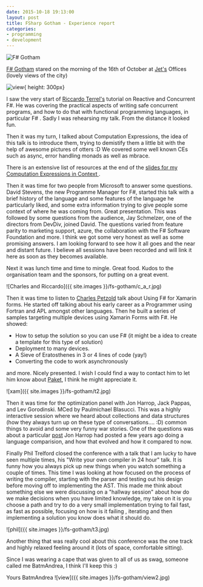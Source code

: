 ```yaml
---
date: 2015-10-18 19:13:00
layout: post
title: FSharp Gotham - Experience report
categories:
- programming
- development
---
```


![F# Gotham](https://d4cdtj2t27jdu.cloudfront.net/conference_logos/cropped_b7df0c8238.jpg)

[F# Gotham](http://www.fsharpgotham.com/) stared on the morning of the 16th of October at [Jet's]() Offices (lovely views of the city)

![view](http://www.roundcrisis.com/images/jet-view.jpg){ height: 300px}


I saw the very start of [Riccardo Terrel's](https://twitter.com/TRikace) tutorial on Reactive and Concurrent F#. He was covering  the practical aspects of writing safe concurrent programs, and how to do that with functional programming languages, in particular F# . Sadly I was rehearsing my talk. From the distance it looked fun.


Then it was my turn, I talked about Computation Expressions, the idea of this talk is to introduce them, trying to demistify them a little bit with the help of awesome pictures of otters :D
We covered some well known CEs such as async, error handling monads as well as mbrace.

There is an extensive list of resources at the end of the
[slides for my Computation Expressions in Context ](http://www.roundcrisis.com/presentations/2015-fsharp-gotham-computation-expressions/index.html#/).

Then it was time for two people from Microsoft to answer some questions. David Stevens, the new Programme Manager for F#, started this talk with a brief history of the language and some features of the language he particularly liked, and some extra information trying to give people some context of where he was coming from. Great presentation.
This was followed by some questions from the audience, Jay Schmelzer, one of the directors from DevDiv, joined David. The questions varied from feature parity to marketing support, azure, the collaboration with the F# Software Foundation and more.
I think we got some very honest as well as some promising answers. I am looking  forward to see how it all goes and the near and distant future. I believe all  sessions have been recorded and will link it here as soon as they becomes available.

Next it was lunch time and time to mingle. Great food. Kudos to the organisation team and the sponsors, for putting on a great event.

![Charles and Riccardo]({{ site.images }}/fs-gotham/c_a_r.jpg)

Then it was time to listen to [Charles Petzold](https://en.wikipedia.org/wiki/Charles_Petzold) talk about Using F# for Xamarin forms. He started off talking about his early career as a Programmer using Fortran and APL amongst other languages.
Then he built a series of samples targeting multiple devices using Xamarin Forms with F#.
He showed:

* How to setup the solution so you can use F# (it might be a  idea to create a template for this type of solution)
* Deployment to many devices.
* A Sieve of Eratosthenes in 3 or 4 lines of code (yay!)
* Converting the code to work asynchronously

and more. Nicely presented.
I wish I could find a way to contact him to let him know about [Paket](https://fsprojects.github.io/Paket/), I think he might appreciate it.

![xam]({{ site.images }}/fs-gotham/t2.jpg)

Then it was time for the optimization panel with Jon Harrop, Jack Pappas, and Lev Gorodinski. MCed by Paulmichael Blasucci. This was a highly interactive session  where we heard about collections and data structures (how they always turn up on these type of conversations.... :D) common things to avoid and some very funny war stories.
One of the questions was about a particular [post](http://flyingfrogblog.blogspot.com) Jon Harrop had posted a few years ago doing a language comparision, and how that evolved and how it compared to now.


Finally Phil Trelford closed the conference with a talk that I am lucky to have seen multiple times, his "Write your own compiler in 24 hour" talk. It is funny how you always pick up new things when you watch something a couple of times. This time I was looking at how focused on the process of writing the compiler, starting with the parser and testing out his design before moving off to implementing the AST.
This made me think about something else we were discussing on a "hallway session" about how do we make decisions when you have limited knowledge, my take on it is you choose a path and try to do a very small implementation trying to fail fast, as fast as possible, focusing on how is it failing , iterating and then implementing a solution you know does what it should do.

![phil]({{ site.images }}/fs-gotham/t3.jpg)


Another thing that was really cool about this conference was the one track and highly relaxed feeling around it (lots of space, comfortable sitting).

Since I was wearing a cape that was given to all of us as swag, someone called me BatmAndrea, I think I'll keep this :)

Yours BatmAndrea
![view]({{ site.images }}/fs-gotham/view2.jpg)
